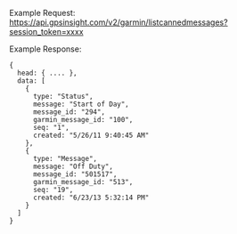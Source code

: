 Example Request: https://api.gpsinsight.com/v2/garmin/listcannedmessages?session_token=xxxx

Example Response:

    {
      head: { .... },
      data: [
        {
          type: "Status",
          message: "Start of Day",
          message_id: "294",
          garmin_message_id: "100",
          seq: "1",
          created: "5/26/11 9:40:45 AM"
        },
        {
          type: "Message",
          message: "Off Duty",
          message_id: "501517",
          garmin_message_id: "513",
          seq: "19",
          created: "6/23/13 5:32:14 PM"
        }
      ]
    }
